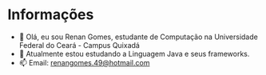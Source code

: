 # Informações 
- 👋 Olá, eu sou Renan Gomes, estudante de Computação na Universidade Federal do Ceará - Campus Quixadá 
- 🌱 Atualmente estou estudando a Linguagem Java e seus frameworks.
- 📫 Email: renangomes.49@hotmail.com

<!---
renangomes49/renangomes49 is a ✨ special ✨ repository because its `README.md` (this file) appears on your GitHub profile.
You can click the Preview link to take a look at your changes.
--->
